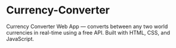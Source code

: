 # Currency-Converter
Currency Converter Web App — converts between any two world currencies in real-time using a free API. Built with HTML, CSS, and JavaScript.
